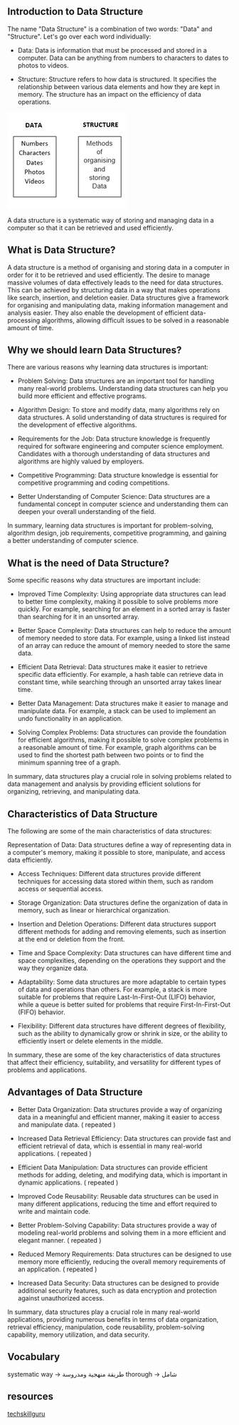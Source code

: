 ## Introduction to Data Structure

The name "Data Structure" is a combination of two words: "Data" and "Structure". Let's go over each word individually:

- Data: Data is information that must be processed and stored in a computer. Data can be anything from numbers to characters to dates to photos to videos.

- Structure: Structure refers to how data is structured. It specifies the relationship between various data elements and how they are kept in memory. The structure has an impact on the efficiency of data operations.

![](./01.jpg)

A data structure is a systematic way of storing and managing data in a computer so that it can be retrieved and used efficiently.

## What is Data Structure?

A data structure is a method of organising and storing data in a computer in order for it to be retrieved and used efficiently. The desire to manage massive volumes of data effectively leads to the need for data structures. This can be achieved by structuring data in a way that makes operations like search, insertion, and deletion easier. Data structures give a framework for organising and manipulating data, making information management and analysis easier. They also enable the development of efficient data-processing algorithms, allowing difficult issues to be solved in a reasonable amount of time.

## Why we should learn Data Structures?

There are various reasons why learning data structures is important:

- Problem Solving: Data structures are an important tool for handling many real-world problems. Understanding data structures can help you build more efficient and effective programs.

- Algorithm Design: To store and modify data, many algorithms rely on data structures. A solid understanding of data structures is required for the development of effective algorithms.

- Requirements for the Job: Data structure knowledge is frequently required for software engineering and computer science employment. Candidates with a thorough understanding of data structures and algorithms are highly valued by employers.

- Competitive Programming: Data structure knowledge is essential for competitive programming and coding competitions.
- Better Understanding of Computer Science: Data structures are a fundamental concept in computer science and understanding them can deepen your overall understanding of the field.

In summary, learning data structures is important for problem-solving, algorithm design, job requirements, competitive programming, and gaining a better understanding of computer science.

## What is the need of Data Structure?

Some specific reasons why data structures are important include:

- Improved Time Complexity: Using appropriate data structures can lead to better time complexity, making it possible to solve problems more quickly. For example, searching for an element in a sorted array is faster than searching for it in an unsorted array.

- Better Space Complexity: Data structures can help to reduce the amount of memory needed to store data. For example, using a linked list instead of an array can reduce the amount of memory needed to store the same data.

- Efficient Data Retrieval: Data structures make it easier to retrieve specific data efficiently. For example, a hash table can retrieve data in constant time, while searching through an unsorted array takes linear time.

- Better Data Management: Data structures make it easier to manage and manipulate data. For example, a stack can be used to implement an undo functionality in an application.

- Solving Complex Problems: Data structures can provide the foundation for efficient algorithms, making it possible to solve complex problems in a reasonable amount of time. For example, graph algorithms can be used to find the shortest path between two points or to find the minimum spanning tree of a graph.

In summary, data structures play a crucial role in solving problems related to data management and analysis by providing efficient solutions for organizing, retrieving, and manipulating data.

## Characteristics of Data Structure

The following are some of the main characteristics of data structures:

Representation of Data: Data structures define a way of representing data in a computer's memory, making it possible to store, manipulate, and access data efficiently.

- Access Techniques: Different data structures provide different techniques for accessing data stored within them, such as random access or sequential access.

- Storage Organization: Data structures define the organization of data in memory, such as linear or hierarchical organization.

- Insertion and Deletion Operations: Different data structures support different methods for adding and removing elements, such as insertion at the end or deletion from the front.

- Time and Space Complexity: Data structures can have different time and space complexities, depending on the operations they support and the way they organize data.

- Adaptability: Some data structures are more adaptable to certain types of data and operations than others. For example, a stack is more suitable for problems that require Last-In-First-Out (LIFO) behavior, while a queue is better suited for problems that require First-In-First-Out (FIFO) behavior.

- Flexibility: Different data structures have different degrees of flexibility, such as the ability to dynamically grow or shrink in size, or the ability to efficiently insert or delete elements in the middle.

In summary, these are some of the key characteristics of data structures that affect their efficiency, suitability, and versatility for different types of problems and applications.

## Advantages of Data Structure

- Better Data Organization: Data structures provide a way of organizing data in a meaningful and efficient manner, making it easier to access and manipulate data. ( repeated )

- Increased Data Retrieval Efficiency: Data structures can provide fast and efficient retrieval of data, which is essential in many real-world applications. ( repeated )

- Efficient Data Manipulation: Data structures can provide efficient methods for adding, deleting, and modifying data, which is important in dynamic applications. ( repeated )

- Improved Code Reusability: Reusable data structures can be used in many different applications, reducing the time and effort required to write and maintain code.

- Better Problem-Solving Capability: Data structures provide a way of modeling real-world problems and solving them in a more efficient and elegant manner. ( repeated )

- Reduced Memory Requirements: Data structures can be designed to use memory more efficiently, reducing the overall memory requirements of an application. ( repeated )

- Increased Data Security: Data structures can be designed to provide additional security features, such as data encryption and protection against unauthorized access.

In summary, data structures play a crucial role in many real-world applications, providing numerous benefits in terms of data organization, retrieval efficiency, manipulation, code reusability, problem-solving capability, memory utilization, and data security.

## Vocabulary

systematic way -> طريقة منهجية ومدروسة
thorough -> شامل

## resources

[techskillguru](https://techskillguru.com/ds/introduction-to-ds)
